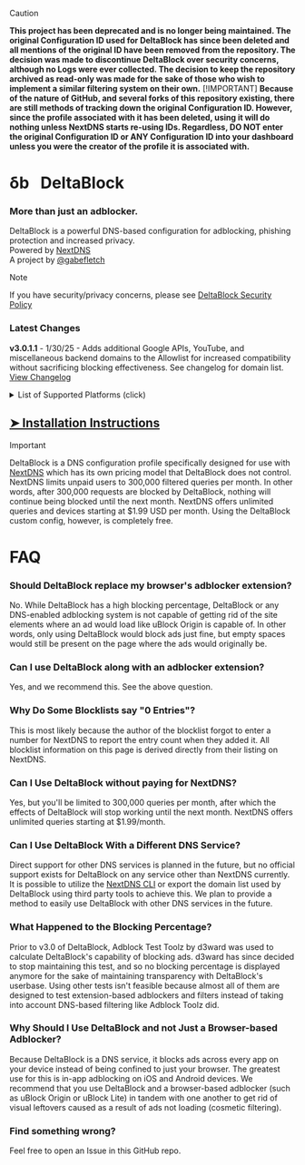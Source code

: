 > [!CAUTION]
> **This project has been deprecated and is no longer being maintained. The original Configuration ID used for DeltaBlock has since been deleted and all mentions of the original ID have been removed from the repository. The decision was made to discontinue DeltaBlock over security concerns, although no Logs were ever collected. The decision to keep the repository archived as read-only was made for the sake of those who wish to implement a similar filtering system on their own.**
> [!IMPORTANT]
> **Because of the nature of GitHub, and several forks of this repository existing, there are still methods of tracking down the original Configuration ID. However, since the profile associated with it has been deleted, using it will do nothing unless NextDNS starts re-using IDs. Regardless, DO NOT enter the original Configuration ID or ANY Configuration ID into your dashboard unless you were the creator of the profile it is associated with.**

# δb‎ ‎ ‎ DeltaBlock
### More than just an adblocker.
DeltaBlock is a powerful DNS-based configuration for adblocking, phishing protection and increased privacy.<br>
Powered by [NextDNS](https://nextdns.io)<br>
A project by [@gabefletch](https://github.com/gabefletch)<br>

> [!NOTE]
> If you have security/privacy concerns, please see [DeltaBlock Security Policy](https://github.com/gabefletch/DeltaBlock?tab=security-ov-file)

### Latest Changes
**v3.0.1.1** - 1/30/25 - Adds additional Google APIs, YouTube, and miscellaneous backend domains to the Allowlist for increased compatibility without sacrificing blocking effectiveness. See changelog for domain list.<br> 
[View Changelog](https://github.com/gabefletch/DeltaBlock/blob/main/changelog.md)


<details closed>
<summary>List of Supported Platforms (click)</summary>
<br>
iOS<br>
Android<br>
macOS<br>
Windows<br>
Redhat<br>
Fedora<br>
CentOS<br>
Debian<br>
Ubuntu<br>
Raspbian<br>
Alpine<br>
Arch Linux<br>
Manjaro<br>
Nix<br>
OpenSUSE<br>
Solus<br>
FreeBSD<br>
NetBSD<br>
OpenBSD<br>
OpnSense<br>
DragonFly<br>
OpenWRT<br>
AsusWRT-Merlin<br>
pfSense<br>
Ubiquiti EdgeOS / USG<br>
Ubiquiti UnifiOS / UDM Family / UXG Family<br>
VyOS<br>
Synology DiskStation Manager DSM<br>
Synology Router Manager SRM<br>
DD-WRT<br>
</details>

## [➤ Installation Instructions](https://github.com/gabefletch/DeltaBlock/wiki)


> [!IMPORTANT]
> DeltaBlock is a DNS configuration profile specifically designed for use with [NextDNS](https://nextdns.io) which has its own pricing model that DeltaBlock does not control. NextDNS limits unpaid users to 300,000 filtered queries per month. In other words, after 300,000 requests are blocked by DeltaBlock, nothing will continue being blocked until the next month. NextDNS offers unlimited queries and devices starting at $1.99 USD per month. Using the DeltaBlock custom config, however, is completely free.

# FAQ
### Should DeltaBlock replace my browser's adblocker extension?
No. While DeltaBlock has a high blocking percentage, DeltaBlock or any DNS-enabled adblocking system is not capable of getting rid of the site elements where an ad would load like uBlock Origin is capable of. In other words, only using DeltaBlock would block ads just fine, but empty spaces would still be present on the page where the ads would originally be.
### Can I use DeltaBlock along with an adblocker extension?
Yes, and we recommend this. See the above question.
### Why Do Some Blocklists say "0 Entries"?
This is most likely because the author of the blocklist forgot to enter a number for NextDNS to report the entry count when they added it. All blocklist information on this page is derived directly from their listing on NextDNS.
### Can I Use DeltaBlock without paying for NextDNS?
Yes, but you'll be limited to 300,000 queries per month, after which the effects of DeltaBlock will stop working until the next month. NextDNS offers unlimited queries starting at $1.99/month.
### Can I Use DeltaBlock With a Different DNS Service?
Direct support for other DNS services is planned in the future, but no official support exists for DeltaBlock on any service other than NextDNS currently. It is possible to utilize the [NextDNS CLI](https://github.com/nextdns/nextdns/wiki) or export the domain list used by DeltaBlock using third party tools to achieve this. We plan to provide a method to easily use DeltaBlock with other DNS services in the future.
### What Happened to the Blocking Percentage?
Prior to v3.0 of DeltaBlock, Adblock Test Toolz by d3ward was used to calculate DeltaBlock's capability of blocking ads. d3ward has since decided to stop maintaining this test, and so no blocking percentage is displayed anymore for the sake of maintaining transparency with DeltaBlock's userbase. Using other tests isn't feasible because almost all of them are designed to test extension-based adblockers and filters instead of taking into account DNS-based filtering like Adblock Toolz did.
### Why Should I Use DeltaBlock and not Just a Browser-based Adblocker?
Because DeltaBlock is a DNS service, it blocks ads across every app on your device instead of being confined to just your browser. The greatest use for this is in-app adblocking on iOS and Android devices. We recommend that you use DeltaBlock and a browser-based adblocker (such as uBlock Origin or uBlock Lite) in tandem with one another to get rid of visual leftovers caused as a result of ads not loading (cosmetic filtering).
### Find something wrong?
Feel free to open an Issue in this GitHub repo. 
